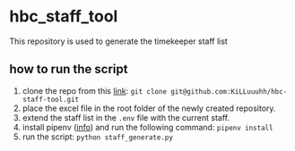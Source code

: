 # hbc_staff_tool
This repository is used to generate the timekeeper staff list

## how to run the script
1. clone the repo from this [link](https://github.com/KiLLuuuhh/hbc-staff-tool):
`git clone git@github.com:KiLLuuuhh/hbc-staff-tool.git`
2. place the excel file in the root folder of the newly created repository.
3. extend the staff list in the `.env` file with the current staff.
4. install pipenv ([info](https://pipenv.pypa.io/en/latest/installation.html)) and run the following command:
`pipenv install`
5. run the script:
`python staff_generate.py`


